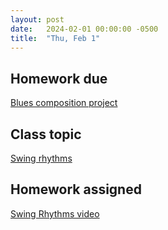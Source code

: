 ```yaml
---
layout: post
date:   2024-02-01 00:00:00 -0500
title:  "Thu, Feb 1"
---
```


## Homework due

[Blues composition project](https://viva.pressbooks.pub/openmusictheory/chapter/blues-melodies-and-the-blues-scale/#assignments)

## Class topic

[Swing rhythms](https://viva.pressbooks.pub/openmusictheory/chapter/swing-rhythms/)

## Homework assigned

[Swing Rhythms video](https://viva.pressbooks.pub/openmusictheory/chapter/swing-rhythms/#assignments)


